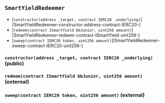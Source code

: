 ## <span id="SmartYieldRedeemer"></span> `SmartYieldRedeemer`



- [`constructor(address _target, contract IERC20 _underlying)`][SmartYieldRedeemer-constructor-address-contract-IERC20-]
- [`redeem(contract ISmartYield bbJunior, uint256 amount)`][SmartYieldRedeemer-redeem-contract-ISmartYield-uint256-]
- [`sweep(contract IERC20 token, uint256 amount)`][SmartYieldRedeemer-sweep-contract-IERC20-uint256-]
### <span id="SmartYieldRedeemer-constructor-address-contract-IERC20-"></span> `constructor(address _target, contract IERC20 _underlying)` (public)



### <span id="SmartYieldRedeemer-redeem-contract-ISmartYield-uint256-"></span> `redeem(contract ISmartYield bbJunior, uint256 amount)` (external)



### <span id="SmartYieldRedeemer-sweep-contract-IERC20-uint256-"></span> `sweep(contract IERC20 token, uint256 amount)` (external)



